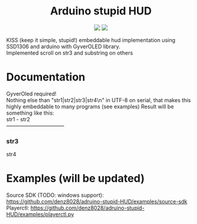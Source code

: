 <h1 align='center'>Arduino stupid HUD </h1>
  <p align='center'>
<img src="https://img.shields.io/badge/Arduino-00979D?style=for-the-badge&logo=Arduino&logoColor=white" />
<img src="https://img.shields.io/badge/%20%20%20-written%20in%20kate-blue?style=for-the-badge&logo=kdeplasma&logoColor=black" />
  </p>

KISS (keep it simple, stupid!) embeddable hud implementation using SSD1306 and arduino with GyverOLED library. \
Implemented scroll on str3 and substring on others 
# Documentation
GyverOled required! \
Nothing else than "str1|str2|str3|str4\n" in UTF-8 on serial, that makes this highly embeddable to many programs (see examples)
Result will be something like this: \
str1 - str2 \
———————————
### str3
str4

# Examples (will be updated)

Source SDK (TODO: windows support): https://github.com/denz8028/adruino-stupid-HUD/examples/source-sdk \
Playerctl: https://github.com/denz8028/adruino-stupid-HUD/examples/playerctl.py
